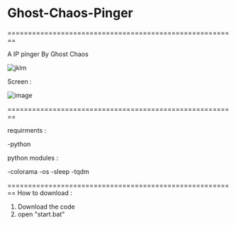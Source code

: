 # Ghost-Chaos-Pinger
========================================================


A IP pinger By Ghost Chaos


![jklm](https://user-images.githubusercontent.com/105104238/172174357-63f8df99-55ff-4cb4-9865-7f60caa8b966.png)

Screen : 

![image](https://user-images.githubusercontent.com/105104238/172172379-7e964c26-4399-4266-bec7-72ece2cdb4d5.png)

========================================================

requirments : 

-python

python modules :

-colorama
-os
-sleep
-tqdm

========================================================
How to download : 
1.	Download the code
2.	open "start.bat"
